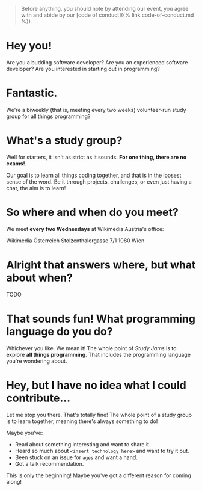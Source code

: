 > Before anything, you should note by attending our event, you agree with and abide by our [code of conduct]({% link code-of-conduct.md %}).

# Hey you!

Are you a budding software developer? Are you an experienced software developer? Are you interested in starting out in programming?

# Fantastic.

We're a biweekly (that is, meeting every two weeks) volunteer-run study group for all things programming?

# What's a study group?

Well for starters, it isn't as strict as it sounds. **For one thing, there are no exams!**.

Our goal is to learn all things coding together, and that is in the loosest sense of the word. Be it through projects, challenges, or even just having a chat, the aim is to learn!

# So where and when do you meet?

We meet **every two Wednesdays** at Wikimedia Austria's office:

Wikimedia Österreich
Stolzenthalergasse 7/1
1080 Wien

# Alright that answers where, but what about when?

TODO

# That sounds fun! What programming language do you do?

Whichever you like. We mean it! The whole point of *Study Jams* is to explore **all things programming**. That includes the programming language you're wondering about.

# Hey, but I have no idea what I could contribute...

Let me stop you there. That's totally fine! The whole point of a study group is to learn together, meaning there's always something to do!

Maybe you've:

- Read about something interesting and want to share it.
- Heard so much about `<insert technology here>` and want to try it out.
- Been stuck on an issue for `ages` and want a hand.
- Got a talk recommendation.

This is only the beginning! Maybe you've got a different reason for coming along!
